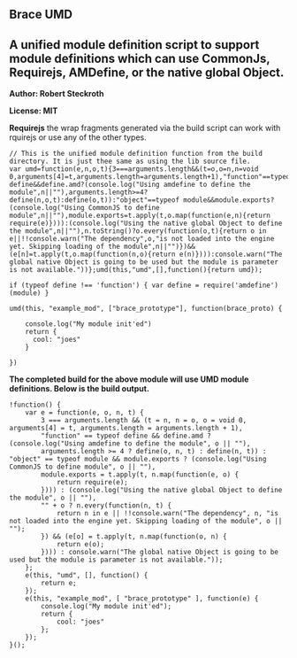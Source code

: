 
## Brace UMD
A unified module definition script to support module definitions which can use CommonJs, Requirejs, AMDefine, or the native global Object.
------------

**Author: Robert Steckroth**

**License: MIT**


**Requirejs**
the wrap fragments generated via the build script can work with rquirejs or use any of the other types.
```
// This is the unified module definition function from the build directory. It is just thee same as using the lib source file.
var umd=function(e,n,o,t){3===arguments.length&&(t=o,o=n,n=void 0,arguments[4]=t,arguments.length=arguments.length+1),"function"==typeof define&&define.amd?(console.log("Using amdefine to define the module",n||""),arguments.length>=4?define(n,o,t):define(o,t)):"object"==typeof module&&module.exports?(console.log("Using CommonJS to define module",n||""),module.exports=t.apply(t,o.map(function(e,n){return require(e)}))):(console.log("Using the native global Object to define the module",n||""),n.toString()?o.every(function(o,t){return o in e||!!console.warn("The dependency",o,"is not loaded into the engine yet. Skipping loading of the module",n||"")})&&(e[n]=t.apply(t,o.map(function(n,o){return e(n)}))):console.warn("The global native Object is going to be used but the module is parameter is not available."))};umd(this,"umd",[],function(){return umd});

if (typeof define !== 'function') { var define = require('amdefine')(module) }

umd(this, "example_mod", ["brace_prototype"], function(brace_proto) {

    console.log("My module init'ed")
    return {
      cool: "joes"
    }

})
```

**The completed build for the above module will use UMD module definitions. Below is the build output.**

```
!function() {
    var e = function(e, o, n, t) {
        3 === arguments.length && (t = n, n = o, o = void 0, arguments[4] = t, arguments.length = arguments.length + 1),
        "function" == typeof define && define.amd ? (console.log("Using amdefine to define the module", o || ""),
        arguments.length >= 4 ? define(o, n, t) : define(n, t)) : "object" == typeof module && module.exports ? (console.log("Using CommonJS to define module", o || ""),
        module.exports = t.apply(t, n.map(function(e, o) {
            return require(e);
        }))) : (console.log("Using the native global Object to define the module", o || ""),
        "" + o ? n.every(function(n, t) {
            return n in e || !!console.warn("The dependency", n, "is not loaded into the engine yet. Skipping loading of the module", o || "");
        }) && (e[o] = t.apply(t, n.map(function(o, n) {
            return e(o);
        }))) : console.warn("The global native Object is going to be used but the module is parameter is not available."));
    };
    e(this, "umd", [], function() {
        return e;
    });
    e(this, "example_mod", [ "brace_prototype" ], function(e) {
        console.log("My module init'ed");
        return {
            cool: "joes"
        };
    });
}();
```
